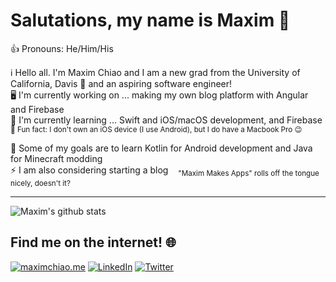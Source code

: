 # Salutations, my name is Maxim 👋

👍 Pronouns: He/Him/His

ℹ️ Hello all. I'm Maxim Chiao and I am a new grad from the University of California, Davis 🐴 and an aspiring software engineer!  
🖥 I'm currently working on ... making my own blog platform with Angular and Firebase  
📕 I'm currently learning ... Swift and iOS/macOS development, and Firebase  
     <sup>🎉 Fun fact: I don't own an iOS device (I use Android), but I do have a Macbook Pro 😉</sup>
  
💫 Some of my goals are to learn Kotlin for Android development and Java for Minecraft modding  
⚡️ I am also considering starting a blog    <sub>"Maxim Makes Apps" rolls off the tongue nicely, doesn't it?</sub>

---

![Maxim's github stats](https://github-readme-stats.vercel.app/api?username=mwchiao&theme=graywhite&show_icons=true)

## Find me on the internet! 🌐
[![maximchiao.me][website-shield]][website-url] [![LinkedIn][linkedin-shield]][linkedin-url] [![Twitter][twitter-shield]][twitter-url]


[website-shield]: https://img.shields.io/badge/%F0%9F%8C%B1-maximchiao.me-272727?style=for-the-badge&labelColor=272727
[website-url]: https://maximchiao.me/

[linkedin-shield]: https://img.shields.io/badge/-LinkedIn-2867b2?style=for-the-badge&logo=linkedin&colorB=2867b2
[linkedin-url]: https://www.linkedin.com/in/mwchiao/

[twitter-shield]: https://img.shields.io/badge/-Twitter-1ca0f1?style=for-the-badge&labelColor=1ca0f1&logo=twitter&logoColor=white
[twitter-url]: https://twitter.com/realmaximchiao
